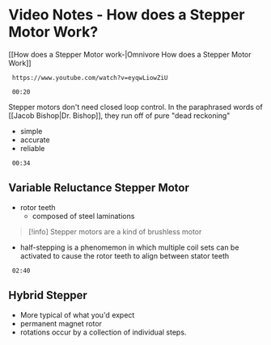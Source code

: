 # Video Notes - How does a Stepper Motor Work?
[[How does a Stepper Motor work-|Omnivore How does a Stepper Motor Work]]
```timestamp-url 
 https://www.youtube.com/watch?v=eyqwLiowZiU
 ```

```timestamp 
 00:20
 ```
Stepper motors don't need closed loop control. In the paraphrased words of [[Jacob Bishop|Dr. Bishop]], they run off of pure "dead reckoning"

- simple
- accurate
- reliable

```timestamp 
 00:34
 ```
## Variable Reluctance Stepper Motor
- rotor teeth
	- composed of steel laminations

> [!info] Stepper motors are a kind of brushless motor

- half-stepping is a phenomemon in which multiple coil sets can be activated to cause the rotor teeth to align between stator teeth
```timestamp 
 02:40
 ```
## Hybrid Stepper
- More typical of what you'd expect
- permanent magnet rotor
- rotations occur by a collection of individual steps.
